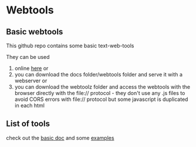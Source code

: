 # Webtools

## Basic webtools

This github repo contains some basic text-web-tools 

They can be used 
1. online [here](https://koenbeek.github.io) or 
2. you can download the docs folder/webtools folder and serve it with a webserver or 
3. you can download the webtoolz folder and access the webtools with the browser directly with the file:// protocol - they don't use any .js files to avoid CORS errors with file:// protocol but some javascript is duplicated in each html

## List of tools

check out the [basic doc](docs/README.md) and some [examples](docs/Examples.md)
